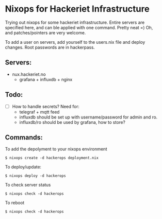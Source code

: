 Nixops for Hackeriet Infrastructure
=====

Trying out nixops for some hackeriet infrastructure. Entire servers are
specified here, and can ble applied with one command. Pretty neat =) Oh, and
patches/pointers are very welcome.

To add a user on servers, add yourself to the users.nix file and deploy changes.
Root passwords are in hackerpass.

Servers:
---

  * nux.hackeriet.no 
    - grafana + influxdb + nginx

Todo:
---

  - [ ] How to handle secrets? Need for:
    - telegraf + mqtt feed
    - influxdb should be set up with username/password for admin and ro.
    - influxdb/ro should be used by grafana, how to store?

Commands:
---
To add the depolyment to your nixops environment

```$ nixops create -d hackerops deployment.nix```

To deploy/update:

```$ nixops deploy -d hackerops```

To check server status

```$ nixops check -d hackerops```

To reboot

```$ nixops check -d hackerops```

